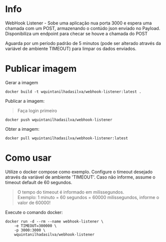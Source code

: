 # Info

WebHook Listener - Sobe uma aplicação nua porta 3000 e espera uma chamada com um POST, armazenando o contúdo json enviado no Payload.
Disponibiliza um endpoint para checar se houve a chamada do POST

Aguarda por um período padrão de 5 minutos (pode ser alterado através da variável de ambiente TIMEOUT) para limpar os dados enviados.

# Publicar imagem

Gerar a imagem

```
docker build -t wquintanilhadasilva/webhook-listener:latest .
```

Publicar a imagem:

> Faça login primeiro

```
docker push wquintanilhadasilva/webhook-listener
```

Obter a imagem:

```
docker pull wquintanilhadasilva/webhook-listener:latest
```

# Como usar

Utilize o docker compose como exemplo. Configure o timeout desejado através da variável de ambiente 'TIMEOUT'.
Caso não informe, assume o timeout default de 60 segundos.
> O tempo do timeout é informado em milissegundos. <br>
> Exemplo: 1 minuto = 60 segundos = 60000 milissegundos, informe o valor de 60000!

Execute o comando docker:

```
docker run -d --rm --name webhook-listener \
    -e TIMEOUT=300000 \
    -p 3000:3000 \
    wquintanilhadasilva/webhook-listener
```